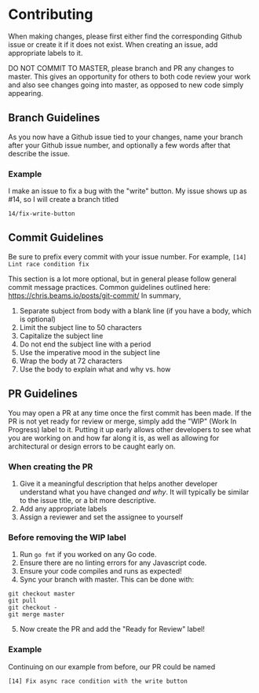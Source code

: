# Contributing
When making changes, please first either find the corresponding Github issue or create it if it does not exist. When creating an issue, add appropriate labels to it.

DO NOT COMMIT TO MASTER, please branch and PR any changes to master. This gives an opportunity for others to both code review your work and also see changes going into master, as opposed to new code simply appearing.

## Branch Guidelines
As you now have a Github issue tied to your changes, name your branch after your Github issue number, and optionally a few words after that describe the issue.

### Example
I make an issue to fix a bug with the "write" button. My issue shows up as #14, so I will create a branch titled

`14/fix-write-button`

## Commit Guidelines
Be sure to prefix every commit with your issue number. For example, `[14] Lint race condition fix`

This section is a lot more optional, but in general please follow general commit message practices. Common guidelines outlined here: https://chris.beams.io/posts/git-commit/
In summary,
1. Separate subject from body with a blank line (if you have a body, which is optional)
2. Limit the subject line to 50 characters
3. Capitalize the subject line
4. Do not end the subject line with a period
5. Use the imperative mood in the subject line
6. Wrap the body at 72 characters
7. Use the body to explain what and why vs. how

## PR Guidelines
You may open a PR at any time once the first commit has been made. If the PR is not yet ready for review or merge, simply add the "WIP" (Work In Progress) label to it. Putting it up early allows other developers to see what you are working on and how far along it is, as well as allowing for architectural or design errors to be caught early on.

### When creating the PR
1. Give it a meaningful description that helps another developer understand what you have changed *and why*. It will typically be similar to the issue title, or a bit more descriptive.
2. Add any appropriate labels
3. Assign a reviewer and set the assignee to yourself

### Before removing the WIP label
1. Run `go fmt` if you worked on any Go code.
2. Ensure there are no linting errors for any Javascript code.
3. Ensure your code compiles and runs as expected!
4. Sync your branch with master. This can be done with:
```
git checkout master
git pull
git checkout -
git merge master
```
5. Now create the PR and add the "Ready for Review" label!

### Example
Continuing on our example from before, our PR could be named

`[14] Fix async race condition with the write button`
